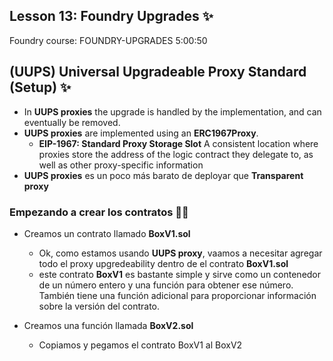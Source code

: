 ## Lesson 13: Foundry Upgrades ✨
Foundry course: FOUNDRY-UPGRADES
5:00:50

## (UUPS) Universal Upgradeable Proxy Standard (Setup) ✨
- In **UUPS proxies** the upgrade is handled by the implementation, and can eventually be removed.
- **UUPS proxies** are implemented using an **ERC1967Proxy**.
  -  **EIP-1967: Standard Proxy Storage Slot**
  A consistent location where proxies store the address of the logic contract they delegate to, as well as other proxy-specific information
- **UUPS proxies** es un poco más barato de deployar que **Transparent proxy**

### Empezando a crear los contratos 🧑‍🔬
- Creamos un contrato llamado **BoxV1.sol**
  - Ok, como estamos usando **UUPS proxy**, vaamos a necesitar agregar todo el proxy upgredeability dentro de el contrato **BoxV1.sol**
  - este contrato **BoxV1** es bastante simple y sirve como un contenedor de un número entero y una función para obtener ese número. También tiene una función adicional para proporcionar información sobre la versión del contrato.

- Creamos una función llamada **BoxV2.sol**
  - Copiamos y pegamos el contrato BoxV1 al BoxV2
